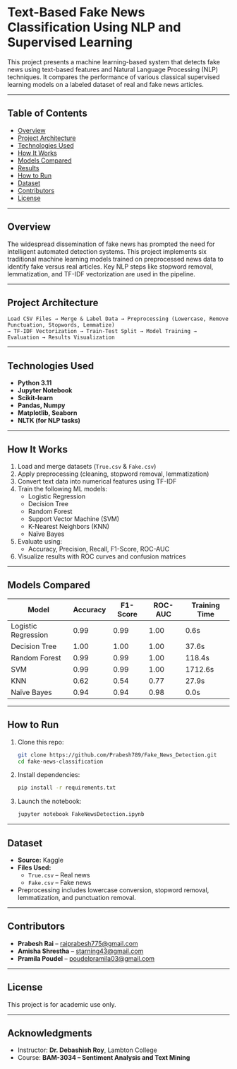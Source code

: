 # Text-Based Fake News Classification Using NLP and Supervised Learning

This project presents a machine learning-based system that detects fake news using text-based features and Natural Language Processing (NLP) techniques. It compares the performance of various classical supervised learning models on a labeled dataset of real and fake news articles.

---

## Table of Contents
- [Overview](#overview)
- [Project Architecture](#project-architecture)
- [Technologies Used](#technologies-used)
- [How It Works](#how-it-works)
- [Models Compared](#models-compared)
- [Results](#results)
- [How to Run](#how-to-run)
- [Dataset](#dataset)
- [Contributors](#contributors)
- [License](#license)

---

## Overview

The widespread dissemination of fake news has prompted the need for intelligent automated detection systems. This project implements six traditional machine learning models trained on preprocessed news data to identify fake versus real articles. Key NLP steps like stopword removal, lemmatization, and TF-IDF vectorization are used in the pipeline.

---

## Project Architecture

```plaintext
Load CSV Files → Merge & Label Data → Preprocessing (Lowercase, Remove Punctuation, Stopwords, Lemmatize)
→ TF-IDF Vectorization → Train-Test Split → Model Training → Evaluation → Results Visualization
```

---

## Technologies Used

- **Python 3.11**
- **Jupyter Notebook**
- **Scikit-learn**
- **Pandas, Numpy**
- **Matplotlib, Seaborn**
- **NLTK (for NLP tasks)**

---

## How It Works

1. Load and merge datasets (`True.csv` & `Fake.csv`)
2. Apply preprocessing (cleaning, stopword removal, lemmatization)
3. Convert text data into numerical features using TF-IDF
4. Train the following ML models:
   - Logistic Regression
   - Decision Tree
   - Random Forest
   - Support Vector Machine (SVM)
   - K-Nearest Neighbors (KNN)
   - Naïve Bayes
5. Evaluate using:
   - Accuracy, Precision, Recall, F1-Score, ROC-AUC
6. Visualize results with ROC curves and confusion matrices

---

## Models Compared

| Model              | Accuracy | F1-Score | ROC-AUC | Training Time |
|--------------------|----------|----------|---------|----------------|
| Logistic Regression| 0.99     | 0.99     | 1.00    | 0.6s           |
| Decision Tree      | 1.00     | 1.00     | 1.00    | 37.6s          |
| Random Forest      | 0.99     | 0.99     | 1.00    | 118.4s         |
| SVM                | 0.99     | 0.99     | 1.00    | 1712.6s        |
| KNN                | 0.62     | 0.54     | 0.77    | 27.9s          |
| Naïve Bayes        | 0.94     | 0.94     | 0.98    | 0.0s           |

---

## How to Run

1. Clone this repo:
   ```bash
   git clone https://github.com/Prabesh789/Fake_News_Detection.git
   cd fake-news-classification
   ```

2. Install dependencies:
   ```bash
   pip install -r requirements.txt
   ```

3. Launch the notebook:
   ```bash
   jupyter notebook FakeNewsDetection.ipynb
   ```

---

## Dataset

- **Source:** Kaggle
- **Files Used:**
  - `True.csv` – Real news
  - `Fake.csv` – Fake news  
- Preprocessing includes lowercase conversion, stopword removal, lemmatization, and punctuation removal.

---

## Contributors

- **Prabesh Rai** – [raiprabesh775@gmail.com](mailto:raiprabesh775@gmail.com)  
- **Amisha Shrestha** – [starning43@gmail.com](mailto:starning43@gmail.com)  
- **Pramila Poudel** – [poudelpramila03@gmail.com](mailto:poudelpramila03@gmail.com)

---

## License

This project is for academic use only.

---

## Acknowledgments

- Instructor: **Dr. Debashish Roy**, Lambton College  
- Course: **BAM-3034 – Sentiment Analysis and Text Mining**